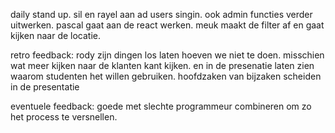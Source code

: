 daily stand up.
sil en rayel aan ad users singin.
ook admin functies verder uitwerken.
pascal gaat aan de react werken. 
meuk maakt de filter af en gaat kijken naar de locatie.

retro feedback:
rody zijn dingen los laten hoeven we niet te doen.
misschien wat meer kijken naar de klanten kant kijken. 
en in de presenatie laten zien waarom studenten het willen gebruiken.
hoofdzaken van bijzaken scheiden in de presentatie

eventuele feedback:
goede met slechte programmeur combineren om zo het process te versnellen.
